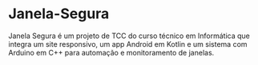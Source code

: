 # Janela-Segura
Janela Segura é um projeto de TCC do curso técnico em Informática que integra um site responsivo, um app Android em Kotlin e um sistema com Arduino em C++ para automação e monitoramento de janelas.
